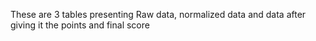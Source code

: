 These are 3 tables presenting Raw data, normalized data and data after giving it the points and final score

